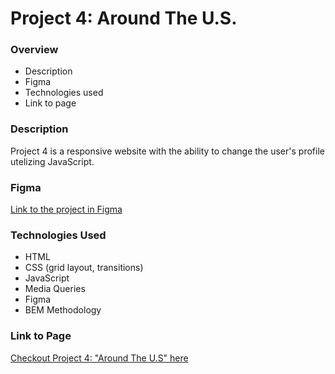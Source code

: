 # Project 4: Around The U.S.

### Overview

* Description
* Figma
* Technologies used
* Link to page

### Description

Project 4 is a responsive website with the ability to change the user's profile utelizing JavaScript.

### Figma

 [Link to the project in Figma](https://www.figma.com/file/mUgu8OSHWE0M6p6vfwmdu9/Sprint-4-Around-The-U.S.-desktop-mobile?node-id=0%3A1)

### Technologies Used

* HTML
* CSS (grid layout, transitions)
* JavaScript
* Media Queries
* Figma
* BEM Methodology

### Link to Page

 [Checkout Project 4: "Around The U.S" here](https://alalumiere.github.io/web_project_4/)
